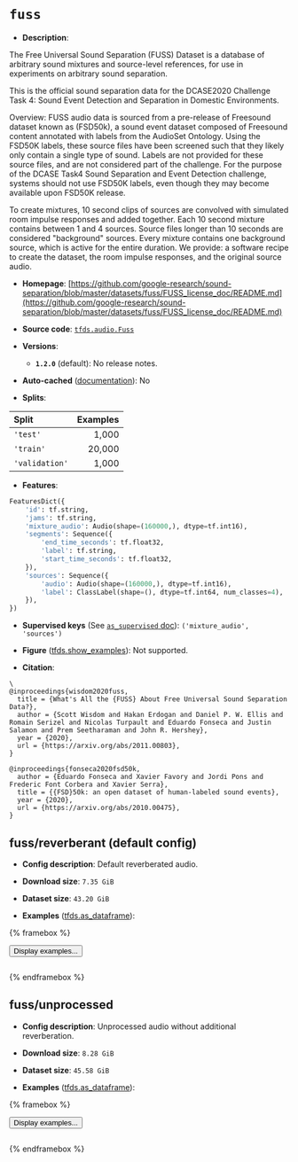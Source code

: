 <div itemscope itemtype="http://schema.org/Dataset">
  <div itemscope itemprop="includedInDataCatalog" itemtype="http://schema.org/DataCatalog">
    <meta itemprop="name" content="TensorFlow Datasets" />
  </div>
  <meta itemprop="name" content="fuss" />
  <meta itemprop="description" content="The Free Universal Sound Separation (FUSS) Dataset is a database of arbitrary&#10;sound mixtures and source-level references, for use in experiments on arbitrary&#10;sound separation.&#10;&#10;This is the official sound separation data for the DCASE2020 Challenge Task 4:&#10;Sound Event Detection and Separation in Domestic Environments.&#10;&#10;Overview: FUSS audio data is sourced from a pre-release of Freesound dataset&#10;known as (FSD50k), a sound event dataset composed of Freesound content annotated&#10;with labels from the AudioSet Ontology. Using the FSD50K labels, these source&#10;files have been screened such that they likely only contain a single type of&#10;sound. Labels are not provided for these source files, and are not considered&#10;part of the challenge. For the purpose of the DCASE Task4 Sound Separation and&#10;Event Detection challenge,  systems should not use FSD50K labels, even though&#10;they may become available upon FSD50K release.&#10;&#10;To create mixtures, 10 second clips of sources are convolved with simulated room&#10;impulse responses and added together. Each 10 second mixture contains between&#10;1 and 4 sources. Source files longer than 10 seconds are considered &quot;background&quot;&#10;sources. Every mixture contains one background source, which is active for the&#10;entire duration. We provide: a software recipe to create the dataset, the room&#10;impulse responses, and the original source audio.&#10;&#10;To use this dataset:&#10;&#10;```python&#10;import tensorflow_datasets as tfds&#10;&#10;ds = tfds.load(&#x27;fuss&#x27;, split=&#x27;train&#x27;)&#10;for ex in ds.take(4):&#10;  print(ex)&#10;```&#10;&#10;See [the guide](https://www.tensorflow.org/datasets/overview) for more&#10;informations on [tensorflow_datasets](https://www.tensorflow.org/datasets).&#10;&#10;" />
  <meta itemprop="url" content="https://www.tensorflow.org/datasets/catalog/fuss" />
  <meta itemprop="sameAs" content="https://github.com/google-research/sound-separation/blob/master/datasets/fuss/FUSS_license_doc/README.md" />
  <meta itemprop="citation" content="\&#10;@inproceedings{wisdom2020fuss,&#10;  title = {What&#x27;s All the {FUSS} About Free Universal Sound Separation Data?},&#10;  author = {Scott Wisdom and Hakan Erdogan and Daniel P. W. Ellis and Romain Serizel and Nicolas Turpault and Eduardo Fonseca and Justin Salamon and Prem Seetharaman and John R. Hershey},&#10;  year = {2020},&#10;  url = {https://arxiv.org/abs/2011.00803},&#10;}&#10;&#10;@inproceedings{fonseca2020fsd50k,&#10;  author = {Eduardo Fonseca and Xavier Favory and Jordi Pons and Frederic Font Corbera and Xavier Serra},&#10;  title = {{FSD}50k: an open dataset of human-labeled sound events},&#10;  year = {2020},&#10;  url = {https://arxiv.org/abs/2010.00475},&#10;}" />
</div>

# `fuss`


*   **Description**:

The Free Universal Sound Separation (FUSS) Dataset is a database of arbitrary
sound mixtures and source-level references, for use in experiments on arbitrary
sound separation.

This is the official sound separation data for the DCASE2020 Challenge Task 4:
Sound Event Detection and Separation in Domestic Environments.

Overview: FUSS audio data is sourced from a pre-release of Freesound dataset
known as (FSD50k), a sound event dataset composed of Freesound content annotated
with labels from the AudioSet Ontology. Using the FSD50K labels, these source
files have been screened such that they likely only contain a single type of
sound. Labels are not provided for these source files, and are not considered
part of the challenge. For the purpose of the DCASE Task4 Sound Separation and
Event Detection challenge, systems should not use FSD50K labels, even though
they may become available upon FSD50K release.

To create mixtures, 10 second clips of sources are convolved with simulated room
impulse responses and added together. Each 10 second mixture contains between 1
and 4 sources. Source files longer than 10 seconds are considered "background"
sources. Every mixture contains one background source, which is active for the
entire duration. We provide: a software recipe to create the dataset, the room
impulse responses, and the original source audio.

*   **Homepage**:
    [https://github.com/google-research/sound-separation/blob/master/datasets/fuss/FUSS_license_doc/README.md](https://github.com/google-research/sound-separation/blob/master/datasets/fuss/FUSS_license_doc/README.md)

*   **Source code**:
    [`tfds.audio.Fuss`](https://github.com/tensorflow/datasets/tree/master/tensorflow_datasets/audio/fuss.py)

*   **Versions**:

    *   **`1.2.0`** (default): No release notes.

*   **Auto-cached**
    ([documentation](https://www.tensorflow.org/datasets/performances#auto-caching)):
    No

*   **Splits**:

Split          | Examples
:------------- | -------:
`'test'`       | 1,000
`'train'`      | 20,000
`'validation'` | 1,000

*   **Features**:

```python
FeaturesDict({
    'id': tf.string,
    'jams': tf.string,
    'mixture_audio': Audio(shape=(160000,), dtype=tf.int16),
    'segments': Sequence({
        'end_time_seconds': tf.float32,
        'label': tf.string,
        'start_time_seconds': tf.float32,
    }),
    'sources': Sequence({
        'audio': Audio(shape=(160000,), dtype=tf.int16),
        'label': ClassLabel(shape=(), dtype=tf.int64, num_classes=4),
    }),
})
```

*   **Supervised keys** (See
    [`as_supervised` doc](https://www.tensorflow.org/datasets/api_docs/python/tfds/load#args)):
    `('mixture_audio', 'sources')`

*   **Figure**
    ([tfds.show_examples](https://www.tensorflow.org/datasets/api_docs/python/tfds/visualization/show_examples)):
    Not supported.

*   **Citation**:

```
\
@inproceedings{wisdom2020fuss,
  title = {What's All the {FUSS} About Free Universal Sound Separation Data?},
  author = {Scott Wisdom and Hakan Erdogan and Daniel P. W. Ellis and Romain Serizel and Nicolas Turpault and Eduardo Fonseca and Justin Salamon and Prem Seetharaman and John R. Hershey},
  year = {2020},
  url = {https://arxiv.org/abs/2011.00803},
}

@inproceedings{fonseca2020fsd50k,
  author = {Eduardo Fonseca and Xavier Favory and Jordi Pons and Frederic Font Corbera and Xavier Serra},
  title = {{FSD}50k: an open dataset of human-labeled sound events},
  year = {2020},
  url = {https://arxiv.org/abs/2010.00475},
}
```


## fuss/reverberant (default config)

*   **Config description**: Default reverberated audio.

*   **Download size**: `7.35 GiB`

*   **Dataset size**: `43.20 GiB`

*   **Examples**
    ([tfds.as_dataframe](https://www.tensorflow.org/datasets/api_docs/python/tfds/as_dataframe)):

<!-- mdformat off(HTML should not be auto-formatted) -->

{% framebox %}

<button id="displaydataframe">Display examples...</button>
<div id="dataframecontent" style="overflow-x:auto"></div>
<script src="https://www.gstatic.com/external_hosted/jquery2.min.js"></script>
<script>
var url = "https://storage.googleapis.com/tfds-data/visualization/dataframe/fuss-reverberant-1.2.0.html";
$(document).ready(() => {
  $("#displaydataframe").click((event) => {
    // Disable the button after clicking (dataframe loaded only once).
    $("#displaydataframe").prop("disabled", true);

    // Pre-fetch and display the content
    $.get(url, (data) => {
      $("#dataframecontent").html(data);
    }).fail(() => {
      $("#dataframecontent").html(
        'Error loading examples. If the error persist, please open '
        + 'a new issue.'
      );
    });
  });
});
</script>

{% endframebox %}

<!-- mdformat on -->

## fuss/unprocessed

*   **Config description**: Unprocessed audio without additional reverberation.

*   **Download size**: `8.28 GiB`

*   **Dataset size**: `45.58 GiB`

*   **Examples**
    ([tfds.as_dataframe](https://www.tensorflow.org/datasets/api_docs/python/tfds/as_dataframe)):

<!-- mdformat off(HTML should not be auto-formatted) -->

{% framebox %}

<button id="displaydataframe">Display examples...</button>
<div id="dataframecontent" style="overflow-x:auto"></div>
<script src="https://www.gstatic.com/external_hosted/jquery2.min.js"></script>
<script>
var url = "https://storage.googleapis.com/tfds-data/visualization/dataframe/fuss-unprocessed-1.2.0.html";
$(document).ready(() => {
  $("#displaydataframe").click((event) => {
    // Disable the button after clicking (dataframe loaded only once).
    $("#displaydataframe").prop("disabled", true);

    // Pre-fetch and display the content
    $.get(url, (data) => {
      $("#dataframecontent").html(data);
    }).fail(() => {
      $("#dataframecontent").html(
        'Error loading examples. If the error persist, please open '
        + 'a new issue.'
      );
    });
  });
});
</script>

{% endframebox %}

<!-- mdformat on -->